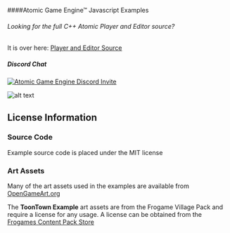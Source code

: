 ####Atomic Game Engine™ Javascript Examples

###### Looking for the full C++ Atomic Player and Editor source?

It is over here: <a href="https://github.com/joorjoor/AtomicGameEngine">Player and Editor Source</a>

##### Discord Chat

[![Atomic Game Engine Discord Invite](https://img.shields.io/discord/772690225776033853?color=%237289DA&label=chat&logo=discord&logoColor=white)](https://discord.com/invite/rx9FDke5BP)

[WelcomeScreen]: https://github.com/joorjoor/AtomicExamples/wiki/images/WelcomeScreen.png

![alt text][WelcomeScreen]

## License Information

### Source Code

Example source code is placed under the MIT license

### Art Assets

Many of the art assets used in the examples are available from [OpenGameArt.org](http://opengameart.org)

The **ToonTown Example** art assets are from the Frogame Village Pack and require a license for any usage.  A license can be obtained from the [Frogames Content Pack Store](http://www.frogames.net/content-packs/frogames-village.html)


